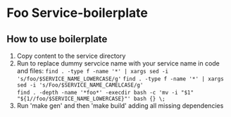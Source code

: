 # Foo Service-boilerplate

## How to use boilerplate 

1. Copy content to the service directory
2. Run to replace dummy servcice name with your service name  in code and files:
`find . -type f -name '*' | xargs sed -i 's/foo/$SERVICE_NAME_LOWERCASE/g'` 
`find . -type f -name '*' | xargs sed -i 's/Foo/$SERVICE_NAME_CAMELCASE/g'`  
`find . -depth -name '*foo*' -execdir bash -c 'mv -i "$1" "${1//foo/$SERVICE_NAME_LOWERCASE}"' bash {} \;`
3. Run 'make gen' and then 'make build' adding all missing dependencies

